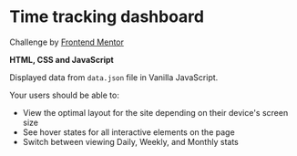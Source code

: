 # Time tracking dashboard

Challenge by [Frontend Mentor](https://www.frontendmentor.io)

**HTML, CSS and JavaScript**


Displayed data from `data.json` file in Vanilla JavaScript.

Your users should be able to:

- View the optimal layout for the site depending on their device's screen size
- See hover states for all interactive elements on the page
- Switch between viewing Daily, Weekly, and Monthly stats